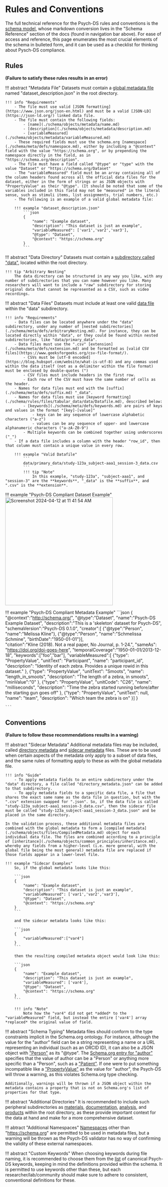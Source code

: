 # Rules and Conventions

The full technical reference for the Psych-DS rules and conventions is the [schema model](https://github.com/psych-ds/psych-DS/tree/master/schema_model), whose markdown conversion lives in the "Schema Reference" section of the docs (found in navigation bar above). For ease of access and reference, this page enumerates the most crucial elements of the schema in bulleted form, and it can be used as a checklist for thinking about Pysch-DS compliance.

## Rules
**(Failure to satisfy these rules results in an error)**

!!! abstract "Metadata File"
    Datasets must contain a [global metadata file](./schema/objects/files/dataset_description.md) named "dataset_description.json" in the root directory.

    !!! info "Requirements"
        - The file must use valid [JSON formatting](https://www.json.org/json-en.html) and must be a valid [JSON-LD](https://json-ld.org/) linked data file.
        - The file must contain the following fields:
            - [name](./schema/objects/metadata/name.md)
            - [description](./schema/objects/metadata/description.md)
            - [variableMeasured](./schema/objects/metadata/variableMeasured.md)
        - These required fields must use the schema.org [namespace](./schema/meta/defs/namespace.md), either by including a "@context" field with the value "https://schema.org", or by prepending the namespace directly in the field, as in "https://schema.org/description".
        - The file must have a field called "@type" or "type" with the value "Dataset" or "https://schema.org/Dataset"
        - The "variableMeasured" field must be an array containing all of the column headers found across all the official data files for the dataset, either in the form of strings or as JSON objects with "PropertyValue" as their "@type". (It should be noted that some of the variables included in this field may not be "measured" in the literal sense, such as stimuli items, list assignments, trial numbers, etc.)
        - The following is an example of a valid global metadata file:

        !!! example "dataset_description.json"
            ```json
            {
                "name": "Example dataset",
                "description": "This dataset is just an example",
                "variableMeasured": ['var1','var2','var3'],
                "@type": "Dataset",
                "@context": "https://schema.org"
            }
            ```
!!! abstract "Data Directory"
    Datasets must contain a [subdirectory called "data"](./schema/objects/files/data.md), located within the root directory.

    !!! tip "Arbitrary Nesting"
        The data directory can be structured in any way you like, with any number of subdirectories that you can name however you like. Many researchers will want to include a "raw" subdirectory for storing original data that cannot be represented as a CSV, such as video recordings.

!!! abstract "Data Files"
    Datasets must include at least one valid [data file](./schema/objects/files/DataFile.md) within the "data" subdirectory.

    !!! info "Requirements"
        - Data files can be located anywhere under the "data" subdirectory, under any number of [nested subdirectories](./schema/meta/defs/arbitraryNesting.md). For instance, they can be located directly within "data", or they could be found within nested subdirectories, like "data/primary_data".
        - Data files must use the ".csv" [extension](./schema/meta/defs/extension.md) and be formatted as [valid CSV files](https://www.geeksforgeeks.org/csv-file-format/).
            - CSVs must be [utf-8 encoded](https://blog.hubspot.com/website/what-is-utf-8) and any commas used within the data itself (not as a delimiter within the file format) must be enclosed by double-quotes (")
            - CSV files must include headers in the first row.
            - Each row of the CSV must have the same number of cells as the header.
        - Names for data files must end with the [suffix](./schema/meta/defs/suffix.md) "_data".
        - Names for data files must use [keyword formatting](./schema/rules/files/tabular_data/data/Datafile.md), described below:
            - [keywords](./schema/meta/defs/keywords.md) are pairs of keys and values in the format "[key]-[value]"
                - keys can be any sequence of lowercase alphabetic characters ("a-z")
                - values can be any sequence of upper- and lowercase alphanumeric characters ("a-zA-Z0-9")
            - Multiple keywords can be combined together using underscores ("_")
        - If a data file includes a column with the header "row_id", then that column must contain a unique value in every row.

        !!! example "Valid Datafile"
            ```
            data/primary_data/study-123a_subject-aaa1_session-3_data.csv
            ```
            !!! tip "Note"
                In this example, "study-123a", "subject-aaa1", and "session-3" are the **keywords**, "_data" is the **suffix**, and ".csv" is the **extension**.
            
!!! example "Psych-DS Compliant Dataset Example"
    <img width="343" alt="Screenshot 2024-04-12 at 11 41 54 AM" src="https://github.com/psych-ds/psychds-docs/assets/8931559/b45a09a4-8128-4d3d-b07c-c981c4e72158">

!!! example "Psych-DS Compliant Metadata Example"
    ```json
    {
        "@context":"http://schema.org/",
        "@type":"Dataset",
        "name":"Psych-DS Example Dataset",
        "description":"This is a 'skeleton' dataset for Psych-DS",
        "schemaVersion":"Psych-DS 0.1.0",
        "creator":[
            {"@type":"Person",
            "name":"Melissa Kline"},
            {"@type":"Person",
            "name":"Schmelissa Schmine",
            "birthDate":"1950-01-01"}],		
        "citation":"Kline (2018). Not a real paper, No Journal, p. 1-24.",
        "sameAs": "https://doi.org/doi-goes-here",
        "temporalCoverage":"1950-01-01/2013-12-18",
        "keywords":["foo","bar"],
        "variableMeasured":[
            {"type": "PropertyValue",
                "unitText": "Participant",
                "name": "participant_id",
                "description": "Identity of each zebra. Provides a unique rowid in this dataset."
            },
            {"type": "PropertyValue",
                "unitText": "Smoots",
                "name": "length_in_smoots",
                "description": "The length of a zebra, in smoots",
                "minValue":"0"
            },
            {"type": "PropertyValue",
                "unitCode": "C26",
                "name": "milliseconds",
                "description": "Time the zebra started running before/after the starting gun goes off"
            },
            {"type": "PropertyValue",
                "unitText": null,
                "name": "team",
                "description": "Which team the zebra is on"
            }]
    }

    ```
## Conventions
**(Failure to follow these recommendations results in a warning)**

!!! abstract "Sidecar Metadata"
    Additional metadata files may be included, called [directory metadata](./schema/objects/files/DirectoryMetadata.md) and [sidecar metadata](./schema/objects/files/SidecarMetadata.md) files. These are to be used when certain aspects of the metadata only apply to a subset of data files, and the same rules of formatting apply to these as with the global metadata file.

    !!! info "Guide"
        - To apply metadata fields to an entire subdirectory under the "data" directory, a file called "directory_metadata.json" can be added to that subdirectory.
        - To apply metadata fields to a specific data file, a file that shares the exact same name as the data file in question, but with the ".csv" extension swapped for ".json". So, if the data file is called "study-123a_subject-aaa1_session-3_data.csv", then the sidecar file must be called "study-123a_subject-aaa1_session-3_data.json" and be placed in the same directory.
    
    In the validation process, these additional metadata files are combined with the global metadata to form a [compiled metadata](./schema/objects/files/CompiledMetadata.md) object for each individual data file. The files are combined according to a principle of [inheritance](./schema/objects/common_principles/inheritance.md), whereby any fields from a higher-level (i.e. more general, with the global file being the most general) metadata file are replaced if those fields appear in a lower-level file. 

    !!! example "Sidecar Examples"
        So, if the global metadata looks like this:

        ```json
        {
            "name": "Example dataset",
            "description": "This dataset is just an example",
            "variableMeasured": ['var1','var2','var3'],
            "@type": "Dataset",
            "@context": "https://schema.org"
        }
        ```

        and the sidecar metadata looks like this:

        ```json
        {
            "variableMeasured":["var4"]
        }
        ```

        then the resulting compiled metadata object would look like this:

        ```json
        {
            "name": "Example dataset",
            "description": "This dataset is just an example",
            "variableMeasured": ['var4'],
            "@type": "Dataset",
            "@context": "https://schema.org"
        }
        ```

        !!! info "Note"
            Note how the "var4" did not get *added* to the "variableMeasured" field, but instead the entire ['var4'] array *replaced* the original value of field.

!!! abstract "Schema Typing"
    Metadata files should conform to the type constraints implicit in the Schema.org ontology. For instance, although the value for the "author" field can be a string representing a name or a URL representing an individual (such as an ORCID ID), it can also be a JSON object with ["Person"](https://schema.org/Person) as its "@type". The [Schema.org entry for "author"](https://schema.org/author) specifies that the value of author can be a "Person" or anything more specific than a "Person", such as a ["Patient"](https://schema.org/Patient). If one were to put something incompatible like a ["PropertyValue"](https://schema.org/PropertyValue) as the value for "author", the Psych-DS will throw a warning, as this violates Schema.org type checking.
    
    Additionally, warnings will be thrown if a JSON object within the metadata contains a property that is not on Schema.org's list of properties for that type.

!!! abstract "Additional Directories"
    It is recommended to include such peripheral subdirectories as [materials](./schema/objects/files/materials.md), [documentation](./schema/objects/files/documentation.md), [analysis](./schema/objects/files/analysis.md), and [products](./schema/objects/files/products.md) within the root directory, as these provide important context for the data at hand and make for a more comprehensive dataset.

!!! abtract "Additional Namespaces"
    [Namespaces](./schema/meta/defs/namespace.md) other than "https://schema.org" are permitted to be used in metadata files, but a warning will be thrown as the Psych-DS validator has no way of confirming the validity of these external namespaces.

!!! abstract "Custom Keywords"
    When choosing keywords during file naming, it is recommended to choose them from the [list](./schema/meta/defs/keywords.md) of canonical Psych-DS keywords, keeping in mind the definitions provided within the schema. It is permitted to use keywords other than these, but each researcher/lab/community should make sure to adhere to consistent, conventional definitions for these.
